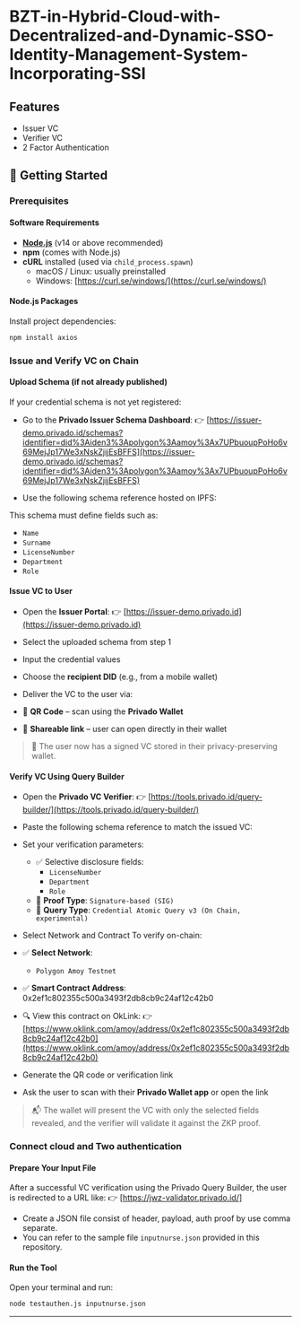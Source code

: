 # BZT-in-Hybrid-Cloud-with-Decentralized-and-Dynamic-SSO-Identity-Management-System-Incorporating-SSI
## Features

- Issuer VC
- Verifier VC
- 2 Factor Authentication

## 🏁 Getting Started

### Prerequisites
#### Software Requirements

- **[Node.js](https://nodejs.org/)** (v14 or above recommended)
- **npm** (comes with Node.js)
- **cURL** installed (used via `child_process.spawn`)
  - macOS / Linux: usually preinstalled
  - Windows: [https://curl.se/windows/](https://curl.se/windows/)

#### Node.js Packages

Install project dependencies:

```bash
npm install axios
```
### Issue and Verify VC on Chain
#### Upload Schema (if not already published)

If your credential schema is not yet registered:

- Go to the **Privado Issuer Schema Dashboard**:
  👉 [https://issuer-demo.privado.id/schemas?identifier=did%3Aiden3%3Apolygon%3Aamoy%3Ax7UPbuoupPoHo6v69MejJp17We3xNskZjijEsBFFS](https://issuer-demo.privado.id/schemas?identifier=did%3Aiden3%3Apolygon%3Aamoy%3Ax7UPbuoupPoHo6v69MejJp17We3xNskZjijEsBFFS)

- Use the following schema reference hosted on IPFS:


This schema must define fields such as:
- `Name`
- `Surname`
- `LicenseNumber`
- `Department`
- `Role`

#### Issue VC to User

- Open the **Issuer Portal**:
  👉 [https://issuer-demo.privado.id](https://issuer-demo.privado.id)

- Select the uploaded schema from step 1

- Input the credential values

- Choose the **recipient DID** (e.g., from a mobile wallet)

- Deliver the VC to the user via:
- 🔳 **QR Code** – scan using the **Privado Wallet**
- 🔗 **Shareable link** – user can open directly in their wallet

> 🧠 The user now has a signed VC stored in their privacy-preserving wallet.

#### Verify VC Using Query Builder

- Open the **Privado VC Verifier**:
👉 [https://tools.privado.id/query-builder/](https://tools.privado.id/query-builder/)

- Paste the following schema reference to match the issued VC:

- Set your verification parameters:
  - ✅ Selective disclosure fields:
    - `LicenseNumber`
    - `Department`
    - `Role`
  - 🔐 **Proof Type**: `Signature-based (SIG)`
  - 🧪 **Query Type**: `Credential Atomic Query v3 (On Chain, experimental)`

- Select Network and Contract To verify on-chain:

- ✅ **Select Network**:
  - `Polygon Amoy Testnet`

- ✅ **Smart Contract Address**:
0x2ef1c802355c500a3493f2db8cb9c24af12c42b0

- 🔍 View this contract on OkLink:
👉 [https://www.oklink.com/amoy/address/0x2ef1c802355c500a3493f2db8cb9c24af12c42b0](https://www.oklink.com/amoy/address/0x2ef1c802355c500a3493f2db8cb9c24af12c42b0)

- Generate the QR code or verification link

- Ask the user to scan with their **Privado Wallet app** or open the link

> 📬 The wallet will present the VC with only the selected fields revealed, and the verifier will validate it against the ZKP proof.

### Connect cloud and Two authentication

#### Prepare Your Input File

After a successful VC verification using the Privado Query Builder, the user is redirected to a URL like:
👉 [https://jwz-validator.privado.id/]
- Create a JSON file consist of header, payload, auth proof by use comma separate.
- You can refer to the sample file `inputnurse.json` provided in this repository.

#### Run the Tool

Open your terminal and run:

```bash
node testauthen.js inputnurse.json
```
---
